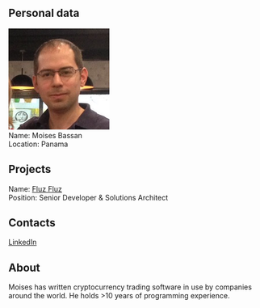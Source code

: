 ## Personal data
![moises bassan photo](photo/moises_bassan.jpg)  
Name:   Moises Bassan  
Location: Panama  
## Projects 
Name: [Fluz Fluz](../projects/fluz_fluz.md)  
Position: Senior Developer & Solutions Architect   
## Contacts
[LinkedIn](https://www.linkedin.com/in/moises-bassan-7536a310/)    
## About
Moises has written cryptocurrency trading software in use by companies around the world. He holds >10 years of programming experience.
